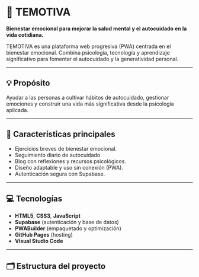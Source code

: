 # 🌿 TEMOTIVA

**Bienestar emocional para mejorar la salud mental y el autocuidado en la vida cotidiana.**

TEMOTIVA es una plataforma web progresiva (PWA) centrada en el bienestar emocional. Combina psicología, tecnología y aprendizaje significativo para fomentar el autocuidado y la generatividad personal.

---

## 💡 Propósito

Ayudar a las personas a cultivar hábitos de autocuidado, gestionar emociones y construir una vida más significativa desde la psicología aplicada.

---

## 🧭 Características principales

- Ejercicios breves de bienestar emocional.  
- Seguimiento diario de autocuidado.  
- Blog con reflexiones y recursos psicológicos.  
- Diseño adaptable y uso sin conexión (PWA).  
- Autenticación segura con Supabase.  

---

## 💻 Tecnologías

- **HTML5**, **CSS3**, **JavaScript**  
- **Supabase** (autenticación y base de datos)  
- **PWABuilder** (empaquetado y optimización)  
- **GitHub Pages** (hosting)  
- **Visual Studio Code**  

---

## 🗂️ Estructura del proyecto


